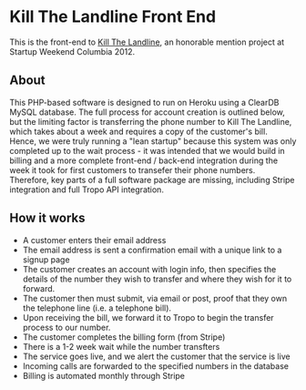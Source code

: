 # Kill The Landline Front End

This is the front-end to [Kill The Landline](http://killthelandline.com), an honorable mention project at Startup Weekend Columbia 2012. 

## About
This PHP-based software is designed to run on Heroku using a ClearDB MySQL database. The full process for account creation is outlined below, but the limiting factor is transferring the phone number to Kill The Landline, which takes about a week and requires a copy of the customer's bill. Hence, we were truly running a "lean startup" because this system was only completed up to the wait process - it was intended that we would build in billing and a more complete front-end / back-end integration during the week it took for first customers to transefer their phone numbers. Therefore, key parts of a full software package are missing, including Stripe integration and full Tropo API integration. 

## How it works 
* A customer enters their email address
* The email address is sent a confirmation email with a unique link to a signup page
* The customer creates an account with login info, then specifies the details of the number they wish to transfer and where they wish for it to forward.
* The customer then must submit, via email or post, proof that they own the telephone line (i.e. a telephone bill).
* Upon receiving the bill, we forward it to Tropo to begin the transfer process to our number. 
* The customer completes the billing form (from Stripe)
* There is a 1-2 week wait while the number transfters
* The service goes live, and we alert the customer that the service is live
* Incoming calls are forwarded to the specified numbers in the database
* Billing is automated monthly through Stripe
